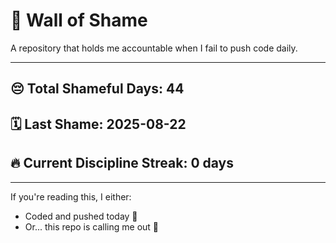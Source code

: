 # 🧱 Wall of Shame

A repository that holds me accountable when I fail to push code daily.

---

## 😔 Total Shameful Days: **44**
## 🗓️ Last Shame: **2025-08-22**
## 🔥 Current Discipline Streak: **0 days**

---

If you're reading this, I either:
- Coded and pushed today 💪
- Or... this repo is calling me out 😤
